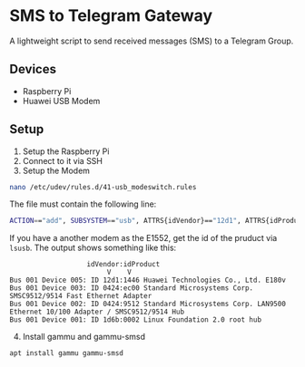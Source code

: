 # SMS to Telegram Gateway
A lightweight script to send received messages (SMS) to a Telegram Group.

## Devices
- Raspberry Pi
- Huawei USB Modem

## Setup
1. Setup the Raspberry Pi
2. Connect to it via SSH
3. Setup the Modem
```bash
nano /etc/udev/rules.d/41-usb_modeswitch.rules
```

The file must contain the following line:
```bash
ACTION=="add", SUBSYSTEM=="usb", ATTRS{idVendor}=="12d1", ATTRS{idProduct}=="1446", RUN+="/usr/sbin/usb_modeswitch -v 12d1 -p 1446 -M '55534243123456780000000000000011062000000100000000000000000000'"
```

If you have a another modem as the E1552, get the id of the pruduct via `lsusb`.
The output shows something like this:
```
                   idVendor:idProduct
                        V    V
Bus 001 Device 005: ID 12d1:1446 Huawei Technologies Co., Ltd. E180v 
Bus 001 Device 003: ID 0424:ec00 Standard Microsystems Corp. SMSC9512/9514 Fast Ethernet Adapter
Bus 001 Device 002: ID 0424:9512 Standard Microsystems Corp. LAN9500 Ethernet 10/100 Adapter / SMSC9512/9514 Hub
Bus 001 Device 001: ID 1d6b:0002 Linux Foundation 2.0 root hub
```
4. Install gammu and gammu-smsd
```bash
apt install gammu gammu-smsd
```
